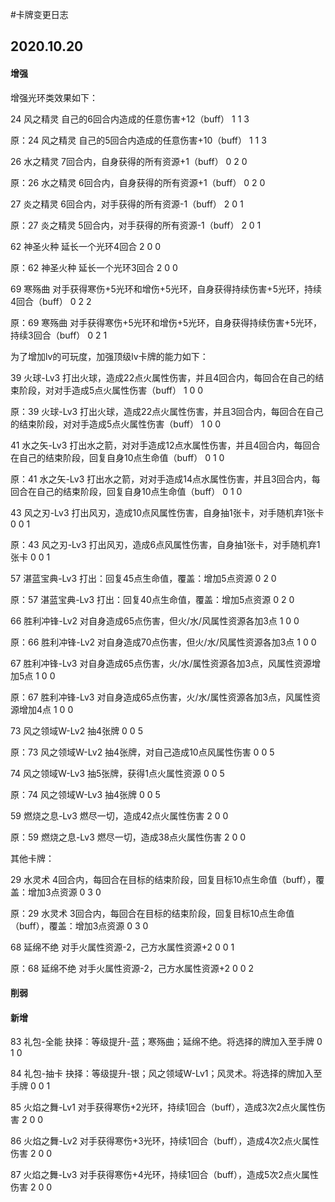 #卡牌变更日志

## 2020.10.20

#### 增强

增强光环类效果如下：

24	风之精灵	自己的6回合内造成的任意伤害+12（buff）	1	1	3

原：24	风之精灵	自己的5回合内造成的任意伤害+10（buff）	1	1	3

26	水之精灵	7回合内，自身获得的所有资源+1（buff）	0	2	0

原：26	水之精灵	6回合内，自身获得的所有资源+1（buff）	0	2	0

27	炎之精灵	6回合内，对手获得的所有资源-1（buff）	2	0	1

原：27	炎之精灵	5回合内，对手获得的所有资源-1（buff）	2	0	1

62	神圣火种	延长一个光环4回合	2	0	0

原：62	神圣火种	延长一个光环3回合	2	0	0

69	寒殇曲	对手获得寒伤+5光环和增伤+5光环，自身获得持续伤害+5光环，持续4回合（buff）	0	2	2

原：69	寒殇曲	对手获得寒伤+5光环和增伤+5光环，自身获得持续伤害+5光环，持续3回合（buff）	0	2	1

为了增加lv的可玩度，加强顶级lv卡牌的能力如下：

39	火球-Lv3	打出火球，造成22点火属性伤害，并且4回合内，每回合在自己的结束阶段，对对手造成5点火属性伤害（buff）	1	0	0

原：39	火球-Lv3	打出火球，造成22点火属性伤害，并且3回合内，每回合在自己的结束阶段，对对手造成5点火属性伤害（buff）	1	0	0

41	水之矢-Lv3	打出水之箭，对对手造成12点水属性伤害，并且4回合内，每回合在自己的结束阶段，回复自身10点生命值（buff）	0	1	0

原：41	水之矢-Lv3	打出水之箭，对对手造成14点水属性伤害，并且3回合内，每回合在自己的结束阶段，回复自身10点生命值（buff）	0	1	0

43	风之刃-Lv3	打出风刃，造成10点风属性伤害，自身抽1张卡，对手随机弃1张卡	0	0	1

原：43	风之刃-Lv3	打出风刃，造成6点风属性伤害，自身抽1张卡，对手随机弃1张卡	0	0	1

57	湛蓝宝典-Lv3	打出：回复45点生命值，覆盖：增加5点资源	0	2	0

原：57 湛蓝宝典-Lv3	打出：回复40点生命值，覆盖：增加5点资源	0	2	0

66	胜利冲锋-Lv2	对自身造成65点伤害，但火/水/风属性资源各加3点	1	0	0

原：66	胜利冲锋-Lv2	对自身造成70点伤害，但火/水/风属性资源各加3点	1	0	0

67	胜利冲锋-Lv3	对自身造成65点伤害，火/水/属性资源各加3点，风属性资源增加5点	1	0	0

原：67	胜利冲锋-Lv3	对自身造成65点伤害，火/水/属性资源各加3点，风属性资源增加4点	1	0	0

73	风之领域W-Lv2	抽4张牌	0	0	5

原：73	风之领域W-Lv2	抽4张牌，对自己造成10点风属性伤害	0	0	5

74	风之领域W-Lv3	抽5张牌，获得1点火属性资源	0	0	5

原：74	风之领域W-Lv3	抽4张牌	0	0	5

59	燃烧之息-Lv3	燃尽一切，造成42点火属性伤害	2	0	0

原：59	燃烧之息-Lv3	燃尽一切，造成38点火属性伤害	2	0	0

其他卡牌：

29	水灵术	4回合内，每回合在目标的结束阶段，回复目标10点生命值（buff），覆盖：增加3点资源	0	3	0

原：29	水灵术	3回合内，每回合在目标的结束阶段，回复目标10点生命值（buff），覆盖：增加3点资源	0	3	0

68	延绵不绝	对手火属性资源-2，己方水属性资源+2	0	0	1

原：68	延绵不绝	对手火属性资源-2，己方水属性资源+2	0	0	2

#### 削弱

#### 新增

83	礼包-全能	抉择：等级提升-蓝；寒殇曲；延绵不绝。将选择的牌加入至手牌	0	1	0

84	礼包-抽卡	抉择：等级提升-银；风之领域W-Lv1；风灵术。将选择的牌加入至手牌	0	0	1

85	火焰之舞-Lv1	对手获得寒伤+2光环，持续1回合（buff），造成3次2点火属性伤害	2	0	0

86	火焰之舞-Lv2	对手获得寒伤+3光环，持续1回合（buff），造成4次2点火属性伤害	2	0	0

87	火焰之舞-Lv3	对手获得寒伤+4光环，持续1回合（buff），造成5次2点火属性伤害	2	0	0